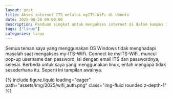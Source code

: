 ```yaml
---
layout: post
title: Akses internet ITS melalui myITS-WiFi di Ubuntu
date: 2025-08-28 09:00:00
description: Panduan singkat untuk mengakses internet di dalam kampus ITS melalui myITS-WiFi
tags: ["linux"]
categories: linux
---
```


Semua teman saya yang menggunakan OS Windows tidak menghadapi masalah saat mengakses my-ITS-WiFi. Connect ke myITS-WiFi, muncul pop-up username dan password, isi dengan email ITS dan passwordnya, selesai. Berbeda untuk saya yang menggunakan linux, entah mengapa tidak sesederhana itu. Seperti ini tampilan awalnya.

<div class="row mt-3">
    <div class="col-sm mt-3 mt-md-0">
        {% include figure.liquid loading="eager" path="assets/img/2025/wifi_auth.png" class="img-fluid rounded z-depth-1" %}
    </div>
</div>
